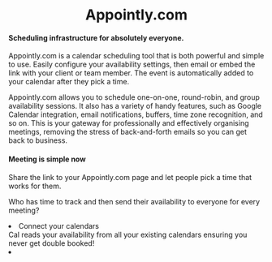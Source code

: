

  <h1 align="center"> Appointly.com</h1>


#### Scheduling infrastructure for absolutely everyone. 
<p>
Appointly.com is a calendar scheduling tool that is both powerful and simple to use. Easily configure your availability settings, then email or embed the link with your client or team member. The event is automatically added to your calendar after they pick a time. </p>
  
 <p>Appointly.com allows you to schedule one-on-one, round-robin, and group availability sessions. It also has a variety of handy features, such as Google Calendar integration, email notifications, buffers, time zone recognition, and so on.
This is your gateway for professionally and effectively organising meetings, removing the stress of back-and-forth emails so you can get back to business.
</p>

#### Meeting is simple now

<p>Share the link to your Appointly.com page and let people pick a time that works for them. </p>
<p>Who has time to track and then send their availability to everyone for every meeting?</p>


<li>Connect your calendars <br/> Cal reads your availability from all your existing calendars ensuring you never get double booked!<li>

